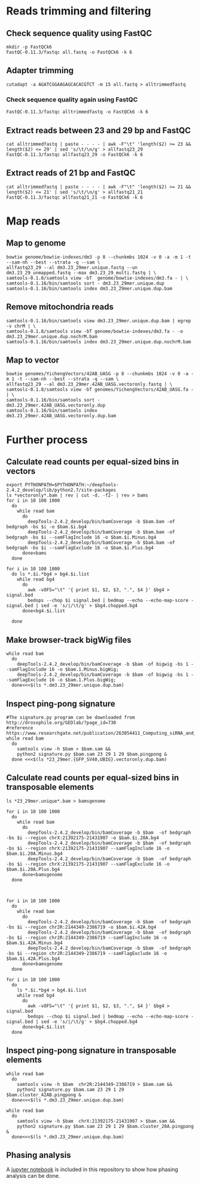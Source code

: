 # Reads trimming and filtering
## Check sequence quality using FastQC
```
mkdir -p FastQCk6
FastQC-0.11.3/fastqc all.fastq -o FastQCk6 -k 6
```
## Adapter trimming
```
cutadapt -a AGATCGGAAGAGCACACGTCT -m 15 all.fastq > alltrimmedfastq
```
### Check sequence quality again using FastQC
```
FastQC-0.11.3/fastqc alltrimmedfastq -o FastQCk6 -k 6
```
## Extract reads between 23 and 29 bp and FastQC
```
cat alltrimmedfastq | paste - - - - | awk -F"\t" 'length($2) >= 23 && length($2) <= 29' | sed 's/\t/\n/g' > allfastq23_29 
FastQC-0.11.3/fastqc allfastq23_29 -o FastQCk6 -k 6
```
## Extract reads of 21 bp and FastQC
```
cat alltrimmedfastq | paste - - - - | awk -F"\t" 'length($2) >= 21 && length($2) <= 21' | sed 's/\t/\n/g' > allfastq21_21 
FastQC-0.11.3/fastqc allfastq21_21 -o FastQCk6 -k 6 
```

# Map reads
## Map to genome
```
bowtie genome/bowtie-indexes/dm3 -p 8 --chunkmbs 1024 -v 0 -a -m 1 -t --sam-nh --best --strata -q --sam \
allfastq23_29 --al dm3.23_29mer.unique.fastq --un dm3.23_29_unmapped.fastq --max dm3.23_29_multi.fastq | \
samtools-0.1.8/samtools view -bT  genome/bowtie-indexes/dm3.fa - | \
samtools-0.1.16/bin/samtools sort - dm3.23_29mer.unique.dup
samtools-0.1.16/bin/samtools index dm3.23_29mer.unique.dup.bam
```
## Remove mitochondria reads
```
samtools-0.1.16/bin/samtools view dm3.23_29mer.unique.dup.bam | egrep -v chrM | \
samtools-0.1.8/samtools view -bT genome/bowtie-indexes/dm3.fa - -o dm3.23_29mer.unique.dup.nochrM.bam
samtools-0.1.16/bin/samtools index dm3.23_29mer.unique.dup.nochrM.bam
```
## Map to vector
```
bowtie genomes/YichengVectors/42AB_UASG -p 8 --chunkmbs 1024 -v 0 -a -m 1 -t --sam-nh --best --strata -q --sam \
allfastq23_29 --al dm3.23_29mer.42AB_UASG.vectoronly.fastq | \
samtools-0.1.8/samtools view -bT genomes/YichengVectors/42AB_UASG.fa - | \
samtools-0.1.16/bin/samtools sort - dm3.23_29mer.42AB_UASG.vectoronly.dup
samtools-0.1.16/bin/samtools index dm3.23_29mer.42AB_UASG.vectoronly.dup.bam
```
# Further process
## Calculate read counts per equal-sized bins in vectors
```
export PYTHONPATH=$PYTHONPATH:~/deepTools-2.4.2_develop/lib/python2.7/site-packages
ls *vectoronly*.bam | rev | cut -d. -f2- | rev > bams
for i in 10 100 1000
  do 
    while read bam
      do 
        deepTools-2.4.2_develop/bin/bamCoverage -b $bam.bam -of bedgraph -bs $i -o $bam.$i.bg4
        deepTools-2.4.2_develop/bin/bamCoverage -b $bam.bam -of bedgraph -bs $i --samFlagInclude 16 -o $bam.$i.Minus.bg4
        deepTools-2.4.2_develop/bin/bamCoverage -b $bam.bam -of bedgraph -bs $i --samFlagExclude 16 -o $bam.$i.Plus.bg4
      done<bams
  done

for i in 10 100 1000
  do ls *.$i.*bg4 > bg4.$i.list
    while read bg4
      do 
        awk -vOFS="\t" '{ print $1, $2, $3, ".", $4 }' $bg4 > signal.bed
        bedops --chop $i signal.bed | bedmap --echo --echo-map-score - signal.bed | sed -e 's/|/\t/g' > $bg4.chopped.bg4
      done<bg4.$i.list

  done
```
## Make browser-track bigWig files
```
while read bam
  do
    deepTools-2.4.2_develop/bin/bamCoverage -b $bam -of bigwig -bs 1 --samFlagInclude 16 -o $bam.1.Minus.bigWig;
    deepTools-2.4.2_develop/bin/bamCoverage -b $bam -of bigwig -bs 1 --samFlagExclude 16 -o $bam.1.Plus.bigWig;
  done<<<$(ls *.dm3.23_29mer.unique.dup.bam)
```
## Inspect ping-pong signature
```
#The signature.py program can be downloaded from http://drosophile.org/GEDlab/?page_id=730
#reference https://www.researchgate.net/publication/263054411_Computing_siRNA_and_piRNA_overlap_signatures
while read bam
  do 
    samtools view -h $bam > $bam.sam &&
    python2 signature.py $bam.sam 23 29 1 29 $bam.pingpong & 
  done <<<$(ls *23_29mer.{GFP_SV40,UBIG}.vectoronly.dup.bam)
```
## Calculate read counts per equal-sized bins in transposable elements
```
ls *23_29mer.unique*.bam > bamsgenome

for i in 10 100 1000
  do 
    while read bam
      do
        deepTools-2.4.2_develop/bin/bamCoverage -b $bam  -of bedgraph -bs $i --region chrX:21392175-21431907 -o $bam.$i.20A.bg4
        deepTools-2.4.2_develop/bin/bamCoverage -b $bam  -of bedgraph -bs $i --region chrX:21392175-21431907 --samFlagInclude 16 -o $bam.$i.20A.Minus.bg4
        deepTools-2.4.2_develop/bin/bamCoverage -b $bam  -of bedgraph -bs $i --region chrX:21392175-21431907 --samFlagExclude 16 -o $bam.$i.20A.Plus.bg4
      done<bamsgenome
  done



for i in 10 100 1000
  do 
    while read bam
      do
        deepTools-2.4.2_develop/bin/bamCoverage -b $bam  -of bedgraph -bs $i --region chr2R:2144349-2386719 -o $bam.$i.42A.bg4
        deepTools-2.4.2_develop/bin/bamCoverage -b $bam  -of bedgraph -bs $i --region chr2R:2144349-2386719 --samFlagInclude 16 -o $bam.$i.42A.Minus.bg4
        deepTools-2.4.2_develop/bin/bamCoverage -b $bam  -of bedgraph -bs $i --region chr2R:2144349-2386719 --samFlagExclude 16 -o $bam.$i.42A.Plus.bg4
      done<bamsgenome
  done

for i in 10 100 1000
  do 
    ls *.$i.*bg4 > bg4.$i.list
    while read bg4
      do 
        awk -vOFS="\t" '{ print $1, $2, $3, ".", $4 }' $bg4 > signal.bed
        bedops --chop $i signal.bed | bedmap --echo --echo-map-score - signal.bed | sed -e 's/|/\t/g' > $bg4.chopped.bg4
      done<bg4.$i.list
  done
```
## Inspect ping-pong signature in transposable elements
```
while read bam
  do 
    samtools view -h $bam  chr2R:2144349-2386719 > $bam.sam && 
    python2 signature.py $bam.sam 23 29 1 29 $bam.cluster_42AB.pingpong & 
  done<<<$(ls *.dm3.23_29mer.unique.dup.bam)

while read bam
  do 
    samtools view -h $bam  chrX:21392175-21431907 > $bam.sam &&
    python2 signature.py $bam.sam 23 29 1 29 $bam.cluster_20A.pingpong & 
  done<<<$(ls *.dm3.23_29mer.unique.dup.bam)
```   

## Phasing analysis
A [jupyter notebook](https://github.com/brianpenghe/Luo_2021_piRNA/blob/main/Phasing/220522YichengPhasing.ipynb) is included in this repository to show how phasing analysis can be done.
